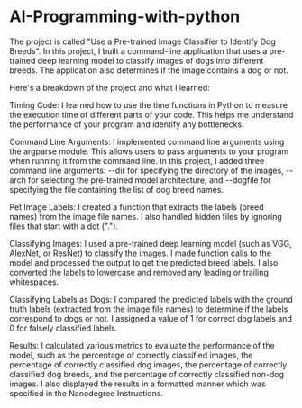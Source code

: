 # AI-Programming-with-python
The project is called "Use a Pre-trained Image Classifier to Identify Dog Breeds". In this project, I built a command-line application that uses a pre-trained deep learning model to classify images of dogs into different breeds. The application also determines if the image contains a dog or not.

Here's a breakdown of the project and what I learned:

Timing Code: I learned how to use the time functions in Python to measure the execution time of different parts of your code. This helps me understand the performance of your program and identify any bottlenecks.

Command Line Arguments: I implemented command line arguments using the argparse module. This allows users to pass arguments to your program when running it from the command line. In this project, I added three command line arguments: --dir for specifying the directory of the images, --arch for selecting the pre-trained model architecture, and --dogfile for specifying the file containing the list of dog breed names.

Pet Image Labels: I created a function that extracts the labels (breed names) from the image file names. I also handled hidden files by ignoring files that start with a dot (".").

Classifying Images: I used a pre-trained deep learning model (such as VGG, AlexNet, or ResNet) to classify the images. I made function calls to the model and processed the output to get the predicted breed labels. I also converted the labels to lowercase and removed any leading or trailing whitespaces.

Classifying Labels as Dogs: I compared the predicted labels with the ground truth labels (extracted from the image file names) to determine if the labels correspond to dogs or not. I assigned a value of 1 for correct dog labels and 0 for falsely classified labels.

Results: I calculated various metrics to evaluate the performance of the model, such as the percentage of correctly classified images, the percentage of correctly classified dog images, the percentage of correctly classified dog breeds, and the percentage of correctly classified non-dog images. I also displayed the results in a formatted manner which was specified in the Nanodegree Instructions.

